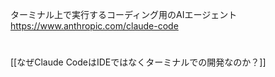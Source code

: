 ターミナル上で実行するコーディング用のAIエージェント
https://www.anthropic.com/claude-code


# 


[[なぜClaude CodeはIDEではなくターミナルでの開発なのか？]]